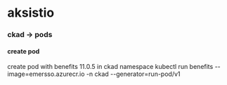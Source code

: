 # aksistio

### ckad -> pods
#### create pod
create pod with benefits 11.0.5 in ckad namespace
kubectl run benefits --image=emersso.azurecr.io -n ckad --generator=run-pod/v1
